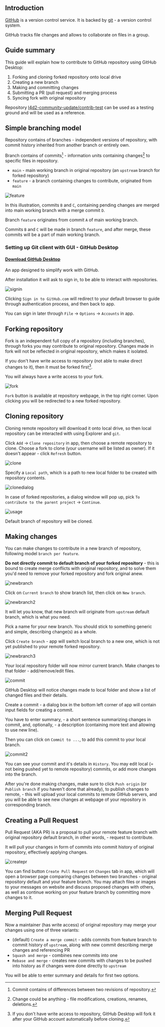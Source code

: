 ## Introduction
[GitHub](https://github.com/) is a version control service. It is backed by [git](https://git-scm.com/) - a version control system.

GitHub tracks file changes and allows to collaborate on files in a group.

## Guide summary
This guide will explain how to contribute to GitHub repository using GitHub Desktop:
1. Forking and cloning forked repository onto local drive
2. Creating a new branch
3. Making and committing changes
4. Submitting a PR (pull request) and merging process
5. Syncing fork with original repository

Repository [l4d2-community-update/contrib-test](https://github.com/l4d2-community-update/contrib-test) can be used as a testing ground and will be used as a reference.

## Simple branching model
Repository contains of branches - independent versions of repository, with commit history inherited from another branch or entirely own.

Branch contains of commits[^1] - information units containing changes[^2] to specific files in repository.

- `main` - main working branch in original repository (an `upstream` branch for forked repository)
- `feature` - a branch containing changes to contribute, originated from `main`

[^1]: Commit contains of differences between two revisions of repository.
[^2]: Change could be anything - file modifications, creations, renames, deletions.

![feature](/src/feature.png)

In this illustration, commits `B` and `C`, containing pending changes are merged into main working branch with a merge commit `D`.

Branch `feature` originates from commit `A` of main working branch.

Commits `B` and `C` will be made in branch `feature`, and after merge, these commits will be a part of main working branch.

### Setting up Git client with GUI - GitHub Desktop
#### [Download GitHub Desktop](https://desktop.github.com/)
An app designed to simplify work with GitHub.

After installation it will ask to sign in, to be able to interact with repositories.

![signin](/src/signin.png)

Clicking `Sign in to GitHub.com` will redirect to your default browser to guide through authentication process, and then back to app.

You can sign in later through `File` -> `Options` -> `Accounts` in app.

## Forking repository
Fork is an independent full copy of a repository (including branches), through forks you may contribute to original repository. Changes made in fork will not be reflected in original repository, which makes it isolated.

If you don't have write access to repository (not able to make direct changes to it), then it must be forked first[^3].

You will always have a write access to your fork.

![fork](/src/fork.png)

`Fork` button is available at repository webpage, in the top right corner. Upon clicking you will be redirected to a new forked repository.

[^3]: If you don't have write access to repository, GitHub Desktop will fork it after your GitHub account automatically before cloning.

## Cloning repository
Cloning remote repository will download it onto local drive, so then local repository can be interacted with using Explorer and `git`.

Click `Add` -> `Clone repository` in app, then choose a remote repository to clone. Choose a fork to clone (your username will be listed as owner). If it doesn't appear - click `Refresh` button.

![clone](/src/clone.png)

Specify a `Local path`, which is a path to new local folder to be created with repository contents.

![clonedialog](/src/clonedialog.png)

In case of forked repositories, a dialog window will pop up, pick `To contribute to the parent project` -> `Continue`.

![usage](/src/usage.png)

Default branch of repository will be cloned.

## Making changes
You can make changes to contribute in a new branch of repository, following model `branch per feature`.

**Do not directly commit to default branch of your forked repository** - this is bound to create merge conflicts with original repository, and to solve them you'd need to remove your forked repository and fork original anew.

![newbranch](/src/newbranch.png)

Click on `Current branch` to show branch list, then click on `New branch`.

![newbranch2](/src/newbranch2.png)

It will let you know, that new branch will originate from `upstream` default branch, which is what you need. 

Pick a name for your new branch. You should stick to something generic and simple, describing change(s) as a whole.

Click `Create branch` - app will switch local branch to a new one, which is not yet published to your remote forked repository.

![newbranch3](/src/newbranch3.png)

Your local repository folder will now mirror current branch. Make changes to that folder - add/remove/edit files.

![commit](/src/commit.png)

GitHub Desktop will notice changes made to local folder and show a list of changed files and their details.

Create a commit - a dialog box in the bottom left corner of app will contain input fields for creating a commit.

You have to enter summary, - a short sentence summarizing changes in commit, and, optionally, - a description (containing more text and allowing to use new line).

Then you can click on `Commit to ...`, to add this commit to your local branch.

![commit2](/src/commit2.png)

You can see your commit and it's details in `History`. You may edit local (= not being pushed yet to remote repository) commits, or add more changes into the branch.

After you're done making changes, make sure to click `Push origin` (or `Publish branch` if you haven't done that already), to publish changes to remote, - this will upload your local commits to remote GitHub servers, and you will be able to see new changes at webpage of your repository in corresponding branch.

## Creating a Pull Request
Pull Request (AKA PR) is a proposal to pull your remote feature branch with original repository default branch, in other words, - request to contribute.

It will pull your changes in form of commits into commit history of original repository, effectively applying changes.

![createpr](/src/createpr.png)

You can find button `Create Pull Request` on `Changes` tab in app, which will open a browser page comparing changes between two branches - original repository default and your feature branch. You may attach files or images to your messages on website and discuss proposed changes with others, as well as continue working on your feature branch by committing more changes to it.

## Merging Pull Request
Now a maintainer (has write access) of original repository may merge your changes using one of three variants:
- (default) `Create a merge commit` - adds commits from feature branch to commit history of `upstream`, along with new commit describing merge changes and referencing PR
- `Squash and merge` - combines new commits into one
- `Rebase and merge` - creates new commits with changes to be pushed into history as if changes were done directly to `upstream`

You will be able to enter summary and details for first two options.

<!-- 
## Syncing up fork's default branch
First do `Fetch origin` - that will get latest information about branches and commits from remote forked and original repositories. It may also add an `upstream` default branch into list of branches, in case it wasn't there already.

Click on `Current branch` to view branch list. Switch to main working branch of your forked repository, listed as `Default branch`, by clicking on it.

![branchupdate](/src/branchupdate.png)

Click on `Choose a branch to merge into ...` while on default branch, then select `upstream` one, then wait until it checks for any updates.

![upstreammerge](/src/upstreammerge.png)

If there were any updates on original repository, then you might want to merge it in your fork - click `Create a merge commit`. Merge commit is now local, your remote repository is not yet updated, for that click `Push origin`, - this will copy commits from original repository into your fork.
-->
